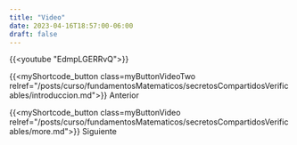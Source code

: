 ```yaml
---
title: "Video"
date: 2023-04-16T18:57:00-06:00
draft: false
---
```


{{<youtube "EdmpLGERRvQ">}}

{{<myShortcode_button class=myButtonVideoTwo relref="/posts/curso/fundamentosMatematicos/secretosCompartidosVerificables/introduccion.md">}} Anterior

{{<myShortcode_button class=myButtonVideo relref="/posts/curso/fundamentosMatematicos/secretosCompartidosVerificables/more.md">}} Siguiente